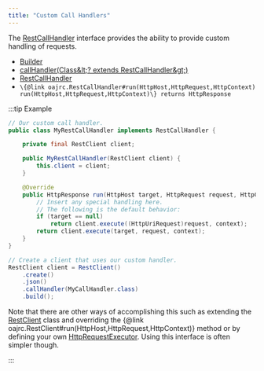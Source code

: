 ```yaml
---
title: "Custom Call Handlers"
---
```


The [RestCallHandler](../apidocs/org/apache/juneau/rest/client/RestCallHandler.html) interface provides the ability to provide custom handling of requests.
- [Builder](../apidocs/org/apache/juneau/rest/client/RestClient/Builder.html)
- [callHandler(Class\&lt;? extends RestCallHandler\&gt;)](../apidocs/org/apache/juneau/rest/client/RestClient/Builder.html#callHandler(Class))
- [RestCallHandler](../apidocs/org/apache/juneau/rest/client/RestCallHandler.html)
- `\{@link oajrc.RestCallHandler#run(HttpHost,HttpRequest,HttpContext) run(HttpHost,HttpRequest,HttpContext)\} returns HttpResponse`

:::tip Example


```java
// Our custom call handler.
public class MyRestCallHandler implements RestCallHandler {

    private final RestClient client;

    public MyRestCallHandler(RestClient client) {
        this.client = client;
    }

    @Override
    public HttpResponse run(HttpHost target, HttpRequest request, HttpContext context) throws IOException {
        // Insert any special handling here.
        // The following is the default behavior:
        if (target == null)
            return client.execute((HttpUriRequest)request, context);
        return client.execute(target, request, context);
    }
}

// Create a client that uses our custom handler.
RestClient client = RestClient()
    .create()
    .json()
    .callHandler(MyCallHandler.class)
    .build();
```


Note that there are other ways of accomplishing this such as extending the [RestClient](../apidocs/org/apache/juneau/rest/client/RestClient.html) class and overriding
the \{@link oajrc.RestClient#run(HttpHost,HttpRequest,HttpContext)\} method
or by defining your own [HttpRequestExecutor](../apidocs/org/apache/http/protocol/HttpRequestExecutor.html).  Using this interface is often simpler though.

:::

